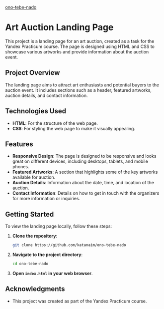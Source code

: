 [ono-tebe-nado](https://github.com/katanaim/ono-tebe-nado.git)

# Art Auction Landing Page

This project is a landing page for an art auction, created as a task for the Yandex Practicum course. The page is designed using HTML and CSS to showcase various artworks and provide information about the auction event.

## Project Overview

The landing page aims to attract art enthusiasts and potential buyers to the auction event. It includes sections such as a header, featured artworks, auction details, and contact information.

## Technologies Used

- **HTML**: For the structure of the web page.
- **CSS**: For styling the web page to make it visually appealing.

## Features

- **Responsive Design**: The page is designed to be responsive and looks great on different devices, including desktops, tablets, and mobile phones.
- **Featured Artworks**: A section that highlights some of the key artworks available for auction.
- **Auction Details**: Information about the date, time, and location of the auction.
- **Contact Information**: Details on how to get in touch with the organizers for more information or inquiries.
## Getting Started

To view the landing page locally, follow these steps:

1. **Clone the repository**:
    ```bash
    git clone https://github.com/katanaim/ono-tebe-nado
    ```
2. **Navigate to the project directory**:
    ```bash
    cd ono-tebe-nado
    ```
3. **Open `index.html` in your web browser**.



## Acknowledgments

- This project was created as part of the Yandex Practicum course.


